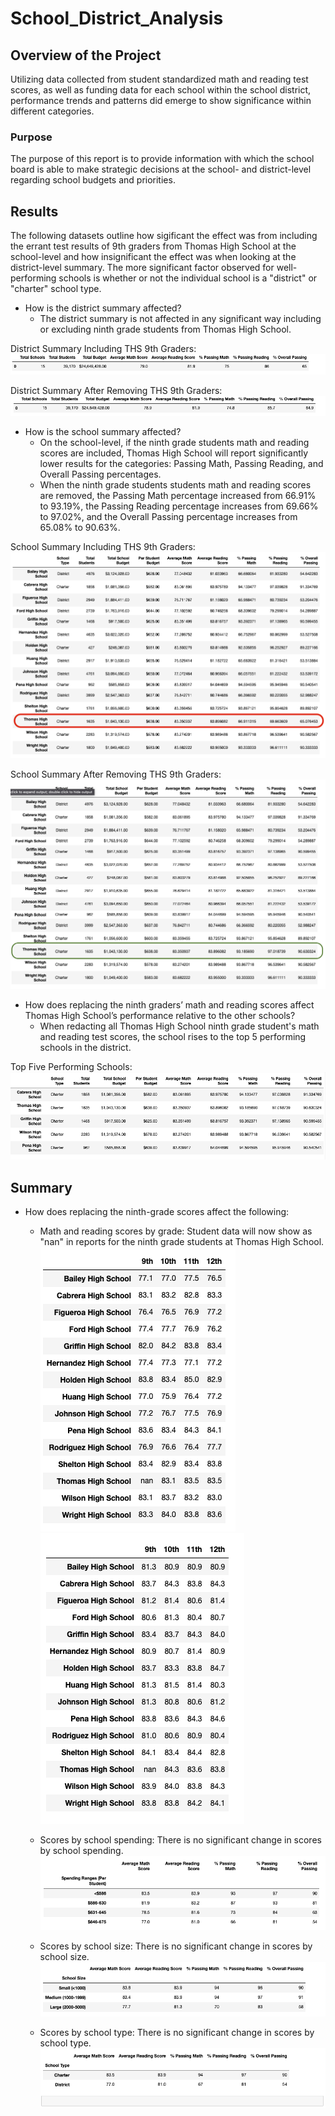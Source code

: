 # School_District_Analysis


## Overview of the Project
Utilizing data collected from student standardized math and reading test scores, as well as funding data for each school within the school district, performance trends and patterns did emerge to show significance within different categories.

### Purpose
The purpose of this report is to provide information with which the school board is able to make strategic decisions at the school- and district-level regarding school budgets and priorities.


## Results
The following datasets outline how sigificant the effect was from including the errant test results of 9th graders from Thomas High School at the school-level and how insignificant the effect was when looking at the district-level summary. The more significant factor observed for well-performing schools is whether or not the individual school is a "district" or "charter" school type.


- How is the district summary affected?
    * The district summary is not affected in any significant way including or excluding ninth grade students from Thomas High School.
 
District Summary Including THS 9th Graders:
![Png 1](Resources/District_Summary_including_THS_9th_Graders.png)

District Summary After Removing THS 9th Graders:
![Png 2](Resources/District_Summary_after_removing_THS_9th_Graders.png)


- How is the school summary affected?
    * On the school-level, if the ninth grade students math and reading scores are included, Thomas High School will report significantly lower results for the categories: Passing Math, Passing Reading, and Overall Passing percentages. 
    * When the ninth grade students students math and reading scores are removed, the Passing Math percentage increased from 66.91% to 93.19%, the Passing Reading percentage increases from 69.66% to 97.02%, and the Overall Passing percentage increases from 65.08% to 90.63%.

School Summary Including THS 9th Graders:
![Png 3](Resources/School_Summary_including_THS_9th_Graders.png)

School Summary After Removing THS 9th Graders:
![Png 4](Resources/School_Summary_after_removing_THS_9th_Graders.png)

    
- How does replacing the ninth graders’ math and reading scores affect Thomas High School’s performance relative to the other schools?
    * When redacting all Thomas High School ninth grade student's math and reading test scores, the school rises to the top 5 performing schools in the district. 

Top Five Performing Schools:
![Png 5](Resources/Top_Performing_Schools.png)


## Summary
- How does replacing the ninth-grade scores affect the following:
    * Math and reading scores by grade:
        Student data will now show as "nan" in reports for the ninth grade students at Thomas High School.
        ![Png 6](Resources/Math_Scores_by_Grade.png)
        ![Png 7](Resources/Reading_Scores_by_Grade.png)
    
    * Scores by school spending:
        There is no significant change in scores by school spending.
        ![Png 8](Resources/Scores_by_School_Spending.png)
    
    * Scores by school size:
        There is no significant change in scores by school size.
        ![Png 9](Resources/Scores_by_School_Size.png)
    
    * Scores by school type:
        There is no significant change in scores by school type.
        ![Png 10](Resources/Scores_by_School_Type.png)
